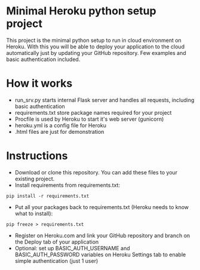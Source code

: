 # Minimal Heroku python setup project
This project is the minimal python setup to run in cloud environment on Heroku.
With this you will be able to deploy your application to the cloud automatically just by updating your GitHub repository.
Few examples and basic authentication included.

# How it works
- run_srv.py starts internal Flask server and handles all requests, including basic authentication
- requirements.txt store package names required for your project
- Procfile is used by Heroku to start it's web server (gunicorn)
- heroku.yml is a config file for Heroku
- .html files are just for demonstration

# Instructions
- Download or clone this repository. You can add these files to your existing project.
- Install requirements from requirements.txt:
~~~
pip install -r requirements.txt
~~~
- Put all your packages back to requirements.txt (Heroku needs to know what to install):
~~~
pip freeze > requirements.txt
~~~
- Register on Heroku.com and link your GitHub repository and branch on the Deploy tab of your application
- Optional: set up BASIC_AUTH_USERNAME and BASIC_AUTH_PASSWORD variables on Heroku Settings tab to enable simple authentication (just 1 user)